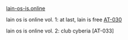 [lain-os-is.online](https://lain-os-is.online)<br>

lain os is online vol. 1: at last, lain is free [AT-030](https://absurdtrax.bandcamp.com/album/lain-os-is-online-vol-1-at-last-lain-is-free-at-030)<br>

lain os is online vol. 2: club cyberia [AT-033]<br>